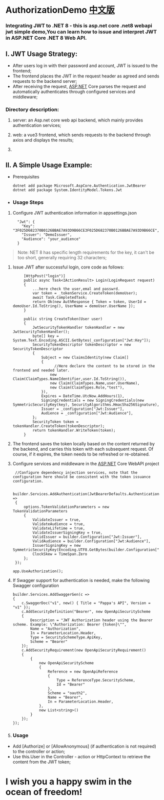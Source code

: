 # AuthorizationDemo [中文版](README-zh_CN.md)

### Integrating JWT to .NET 8 - this is asp.net core .net8 webapi jwt simple demo,You can learn how to issue and interpret JWT in ASP.NET Core .NET 8 Web API.

I. JWT Usage Strategy:
----------------------

* After users log in with their password and account, JWT is issued to the frontend;
* The frontend places the JWT in the request header as agreed and sends requests to the backend server;
* After receiving the request, [ASP.NET](http://ASP.NET) Core parses the request and automatically authenticates through configured services and middleware;

### Directory description:

1. server: an Asp.net core web api backend, which mainly provides authentication services;

2. web: a vue3 frontend, which sends requests to the backend through axios and displays the results;

3. 

## II. A Simple Usage Example:

* Prerequisites
  
  ```
  dotnet add package Microsoft.AspCore.Authentication.JwtBearer 
  dotnet add package System.IdentityModel.Tokens.Jwt
  ```

* ### Usage Steps
1. Configure JWT authentication information in appsettings.json
   
   ```
     "Jwt": {
       "Key": "3F025D682370B0126BBAE7A93D9B66CE3F025D682370B0126BBAE7A93D9B66CE",
       "Issuer": "DemoIssuer",
       "Audience": "your_audience"
     }
   ```

> Note: NET 8 has specific length requirements for the key, it can't be too short, generally requiring 32 characters;

1. Issue JWT after successful login, core code as follows:
   
            [HttpPost("login")]
            public async Task<IActionResult> Login(LoginRequest request)
            {
                ...here check the user,emal and passwrd.
                var token = _tokenService.CreateToken(demoUser);
                await Task.CompletedTask;
                return Ok(new AuthResponse { Token = token, UserId = demoUser.Id.ToString(), UserName = demoUser.UserName });
            }
       
            public string CreateToken(User user)
            {
                JwtSecurityTokenHandler tokenHandler = new JwtSecurityTokenHandler();
                byte[] key = System.Text.Encoding.ASCII.GetBytes(_configuration["Jwt:Key"]);
                SecurityTokenDescriptor tokenDescriptor = new SecurityTokenDescriptor
                {
                    Subject = new ClaimsIdentity(new Claim[]
                    {
                          //Here declare the content to be stored in the frontend and needed later.
                        new Claim(ClaimTypes.NameIdentifier,user.Id.ToString()),
                        new Claim(ClaimTypes.Name,user.UserName),
                        new Claim(ClaimTypes.Role,"test"),
                    }),
                    Expires = DateTime.UtcNow.AddHours(1),
                    SigningCredentials = new SigningCredentials(new SymmetricSecurityKey(key), SecurityAlgorithms.HmacSha256Signature),
                    Issuer = _configuration["Jwt:Issuer"], 
                    Audience = _configuration["Jwt:Audience"],
                };
                SecurityToken token = tokenHandler.CreateToken(tokenDescriptor);
                return tokenHandler.WriteToken(token);
            }

2. The frontend saves the token locally based on the content returned by the backend, and carries this token with each subsequent request. Of course, if it expires, the token needs to be refreshed or re-obtained.

3. Configure services and middleware in the [ASP.NET](http://ASP.NET) Core WebAPI project
   
        //Configure dependency injection services, note that the configuration here should be consistent with the token issuance configuration. 
       
        builder.Services.AddAuthentication(JwtBearerDefaults.AuthenticationScheme).AddJwtBearer(options =>
        {
            options.TokenValidationParameters = new TokenValidationParameters
            {
                ValidateIssuer = true,
                ValidateAudience = true,
                ValidateLifetime = true,
                ValidateIssuerSigningKey = true,
                ValidIssuer = builder.Configuration["Jwt:Issuer"],
                ValidAudience = builder.Configuration["Jwt:Audience"],
                IssuerSigningKey = new SymmetricSecurityKey(Encoding.UTF8.GetBytes(builder.Configuration["Jwt:Key"])),
                ClockSkew = TimeSpan.Zero
            };
        });
   
   ```
   app.UseAuthorization();
   ```

4. If Swagger support for authentication is needed, make the following Swagger configuration
   
       builder.Services.AddSwaggerGen(c =>
       {
           c.SwaggerDoc("v1", new() { Title = "Pappa's API", Version = "v1" });
           c.AddSecurityDefinition("Bearer", new OpenApiSecurityScheme
           {
               Description = "JWT Authorization header using the Bearer scheme. Example: \"Authorization: Bearer {token}\"",
               Name = "Authorization",
               In = ParameterLocation.Header,
               Type = SecuritySchemeType.ApiKey,
               Scheme = "Bearer"
           });
           c.AddSecurityRequirement(new OpenApiSecurityRequirement()
           {
               {
                   new OpenApiSecurityScheme
                   {
                       Reference = new OpenApiReference
                       {
                           Type = ReferenceType.SecurityScheme,
                           Id = "Bearer"
                       },
                       Scheme = "oauth2",
                       Name = "Bearer",
                       In = ParameterLocation.Header,
                   },
                   new List<string>()
               }
           });
       });

5. ### Usage
* Add [Authorize] or [AllowAnonymous] (if authentication is not required) to the controller or action;
* Use this.User in the Controller - action or HttpContext to retrieve the content from the JWT token;
  
  

# I wish you a happy swim in the ocean of freedom!
